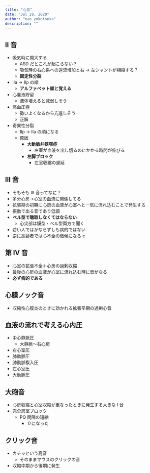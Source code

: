```yaml
---
title: "心音"
date: "Jul 29, 2020"
author: "nao yokotsuka"
description: ""
---
```


## II 音

- 吸気時に開大する
  - ASD だとこれが起こらない？
  - 吸気時の右心系への還流増加と右 → 左シャントが相殺する？
  - **固定性分裂**
- IIa -> IIp の順
  - **アルファベット順と覚える**
- 心嚢液貯留
  - 液体増えると減弱しそう
- 高血圧症
  - 勢いよくなるから亢進しそう
  - 正解
- 奇異性分裂
  - IIp -> IIa の順になる
  - 原因
    - **大動脈弁狭窄症**
      - 左室が血液を出し切るのにかかる時間が伸びる
    - **左脚ブロック**
      - 左室収縮の遅延

## III 音

- そもそも III 音ってなに？
- 多分心房->心室の血流に関係してる
- 拡張期の初期に心房の血液が心室へと一気に流れ込むことで発生する
- 振動で出る音であり低調
- **ベル型で聴取しなくてはならない**
  - 心尖部は膜型・ベル型両方で聞く
- 若い人ではかならずしも病的ではない
- 逆に高齢者では心不全の徴候になる c

## 第 IV 音

- 心室の拡張不全＋心房の過剰収縮
- 最後の心房の血液が心室に流れ込む時に音がなる
- **必ず病的である**

## 心膜ノック音

- 収縮性心膜炎のときに効かれる拡張早期の過剰心音

## 血液の流れで考える心内圧

- 中心静脈圧
  - 大静脈〜右心房
- 右心室圧
- 肺動脈圧
- 肺動脈楔入圧
- 左心室圧
- 大動脈圧

## 大砲音

- 心房収縮と心室収縮が重なったときに発生する大きな I 音
- 完全房室ブロック
  - PQ 間隔の短縮
    - ０になった

## クリック音

- カチッという高音
  - そのままマウスのクリックの音
- 収縮中期から後期に発生
